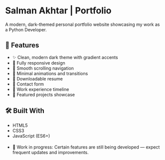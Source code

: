 # Salman Akhtar | Portfolio

A modern, dark-themed personal portfolio website showcasing my work as a Python Developer.

## 🚀 Features

- ✨ Clean, modern dark theme with gradient accents
- 📱 Fully responsive design
- 🎯 Smooth scrolling navigation
- 🎨 Minimal animations and transitions
- 📄 Downloadable resume
- 📧 Contact form
- 💼 Work experience timeline
- 🎯 Featured projects showcase

## 🛠️ Built With

- HTML5
- CSS3
- JavaScript (ES6+)


####
- 🔧 Work in progress: Certain features are still being developed — expect frequent updates and improvements.